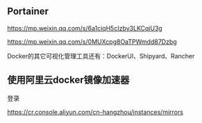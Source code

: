 ## Portainer





https://mp.weixin.qq.com/s/6a1ciqH5cIzbv3LKCqiU3g





https://mp.weixin.qq.com/s/0MUXcpg8OaTPWmdd87Dzbg





Docker的其它可视化管理工具还有：DockerUI、Shipyard、Rancher





## 使用阿里云docker镜像加速器

登录

https://cr.console.aliyun.com/cn-hangzhou/instances/mirrors

